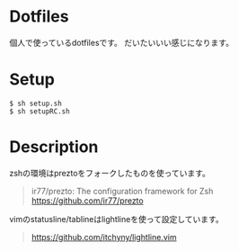 # Dotfiles

個人で使っているdotfilesです。
だいたいいい感じになります。

# Setup
```
$ sh setup.sh
$ sh setupRC.sh
```

# Description
zshの環境はpreztoをフォークしたものを使っています。

> ir77/prezto: The configuration framework for Zsh
> https://github.com/ir77/prezto

vimのstatusline/tablineはlightlineを使って設定しています。
> https://github.com/itchyny/lightline.vim
